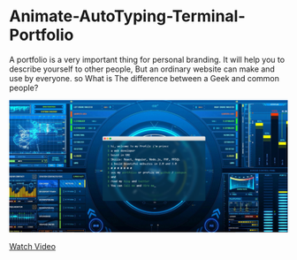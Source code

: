 # Animate-AutoTyping-Terminal-Portfolio

A portfolio is a very important thing for personal branding. It will help you to describe yourself to other people, But an ordinary website can make and use by everyone. so What is The difference between a Geek and common people?

![](./terminalauto.PNG)

[Watch Video](youtu.be/0py_nwdgiuw)
